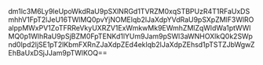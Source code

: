 dm1lc3M6Ly9leUpoWkdRaU9pSXlNRGd1TVRZM0xqSTBPUzR4T1RFaUxDSmhhV1FpT2lJeU16TWlMQ0pvYjNOMElqb2lJaXdpYVdRaU9pSXpZMlF3WlROalppMWxPV1ZoTFRReVkyUXRZV1ExWmkwMk9EWmhZMlZqWldWa1ptWWlMQ0p1WlhRaU9pSjBZM0FpTENKd1lYUm9Jam9pSWl3aWNHOXlkQ0k2SWpnd0lpd2ljSE1pT2lKbmFXRnZJaXdpZEd4eklqb2lJaXdpZEhsd1pTSTZJbWgwZEhBaUxDSjJJam9pTWlKOQ==
